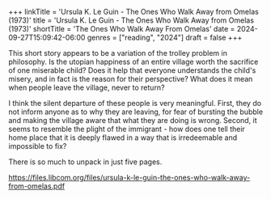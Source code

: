 +++
linkTitle = 'Ursula K. Le Guin - The Ones Who Walk Away from Omelas (1973)'
title = 'Ursula K. Le Guin - The Ones Who Walk Away from Omelas (1973)'
shortTitle = 'The Ones Who Walk Away From Omelas'
date = 2024-09-27T15:09:42-06:00
genres = ["reading", "2024"]
draft = false
+++

This short story appears to be a variation of the trolley problem in philosophy. Is the utopian happiness of an entire village worth the sacrifice of one miserable child? Does it help that everyone understands the child's misery, and in fact is the reason for their perspective? What does it mean when people leave the village, never to return?

I think the silent departure of these people is very meaningful. First, they do not inform anyone as to why they are leaving, for fear of bursting the bubble and making the village aware that what they are doing is wrong. Second, it seems to resemble the plight of the immigrant - how does one tell their home place that it is deeply flawed in a way that is irredeemable and impossible to fix? 

There is so much to unpack in just five pages.

https://files.libcom.org/files/ursula-k-le-guin-the-ones-who-walk-away-from-omelas.pdf
